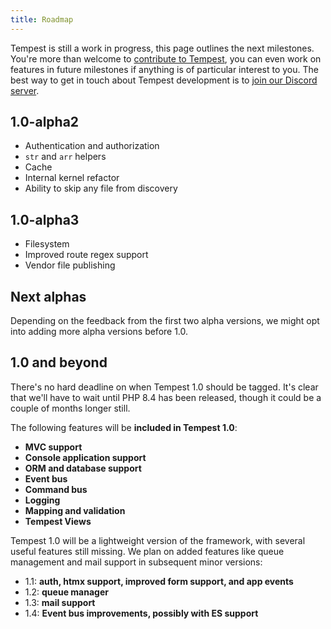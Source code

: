 ```yaml
---
title: Roadmap
---
```


Tempest is still a <span class="hl-attribute">work in progress</span>, this page outlines the next milestones. You're more than welcome to [contribute to Tempest](https://github.com/tempestphp/tempest-framework), you can even work on features in future milestones if anything is of particular interest to you. The best way to get in touch about Tempest development is to [join our Discord server](https://discord.gg/pPhpTGUMPQ).

## 1.0-alpha2

- Authentication and authorization
- `str` and `arr` helpers
- Cache
- Internal kernel refactor
- Ability to skip any file from discovery

## 1.0-alpha3

- Filesystem
- Improved route regex support
- Vendor file publishing

## Next alphas

Depending on the feedback from the first two alpha versions, we might opt into adding more alpha versions before 1.0.

## 1.0 and beyond

There's no hard deadline on when Tempest 1.0 should be tagged. It's clear that we'll have to wait until PHP 8.4 has been released, though it could be a couple of months longer still.

The following features will be **included in Tempest 1.0**:

- **MVC support**
- **Console application support**
- **ORM and database support**
- **Event bus**
- **Command bus**
- **Logging**
- **Mapping and validation**
- **Tempest Views**

Tempest 1.0 will be a lightweight version of the framework, with several useful features still missing. We plan on added features like queue management and mail support in subsequent minor versions:

- 1.1: **auth, htmx support, improved form support, and app events**
- 1.2: **queue manager**
- 1.3: **mail support**
- 1.4: **Event bus improvements, possibly with ES support**